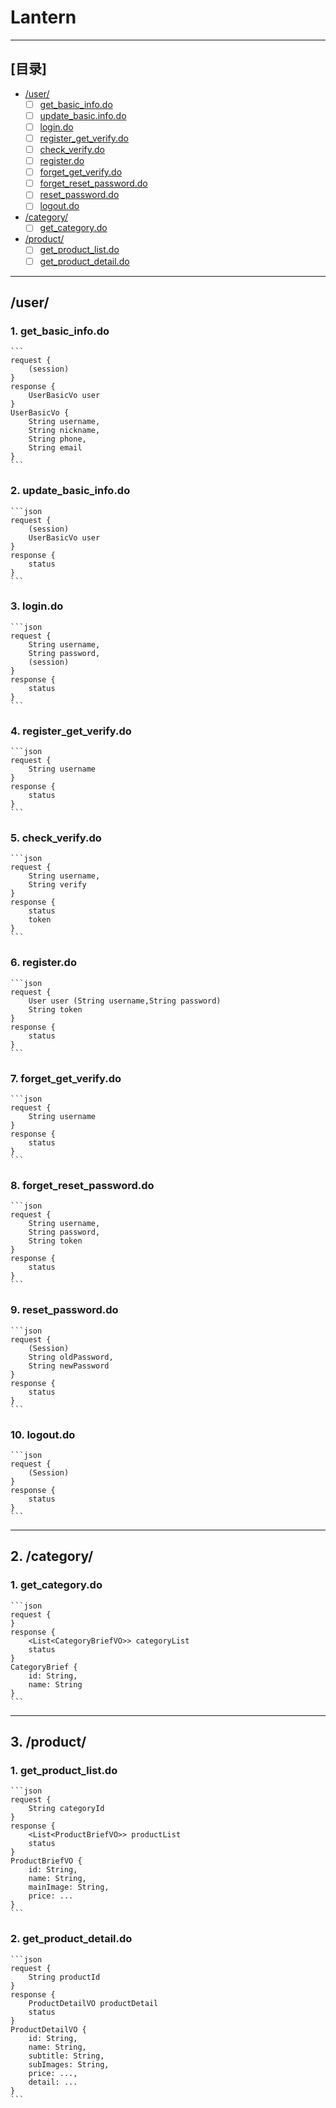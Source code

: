 # Lantern
-------
## [目录]
* [/user/](#user)
    * [ ] [get_basic_info.do](#get_basic_info)
    * [ ] [update_basic.info.do](#update_basic_info)
    * [ ] [login.do](#login)
    * [ ] [register_get_verify.do](#register_get_verify)
    * [ ] [check_verify.do](#check_verify)
    * [ ] [register.do](#register)
    * [ ] [forget_get_verify.do](#forget_get_verify)
    * [ ] [forget_reset_password.do](#forget_reset_password)
    * [ ] [reset_password.do](#reset_password)
    * [ ] [logout.do](#logout)

* [/category/](#category)
    * [ ] [get_category.do](#get_category)

* [/product/](#product)
    * [ ] [get_product_list.do](#get_product_list)
    * [ ] [get_product_detail.do](#get_product_detail)

----

<h2 id='user'> /user/ </h2>

<h3 id='get_basic_info'> 1. get_basic_info.do </h3>


    ```
    request {
        (session)
    }
    response {
        UserBasicVo user
    }
    UserBasicVo {
        String username,
        String nickname,
        String phone,
        String email
    }
    ```
 
<h3 id='update_basic_info'> 2. update_basic_info.do </h3>   

    ```json
    request {
        (session)
        UserBasicVo user
    }
    response {
        status
    }
    ```

    
<h3 id='login'> 3. login.do </h3>

    ```json
    request {
        String username,
        String password,
        (session)
    }
    response {
        status
    }
    ```

<h3 id='register_get_verify'> 4. register_get_verify.do </h3>    

    ```json
    request {
        String username
    }
    response {
        status
    }
    ```

<h3 id='check_verify'> 5. check_verify.do </h3>       

    ```json
    request {
        String username,
        String verify
    }
    response {
        status
        token
    }
    ```
    
<h3 id='register'> 6. register.do </h3>

    ```json
    request {
        User user (String username,String password)
        String token
    }
    response {
        status
    }
    ```

<h3 id='forget_get_verify'> 7. forget_get_verify.do </h3>

    ```json
    request {
        String username
    }
    response {
        status
    }
    ```

<h3 id='forget_reset_password'> 8. forget_reset_password.do </h3>

    ```json
    request {
        String username,
        String password,
        String token
    }
    response {
        status
    }
    ```

<h3 id='reset_password'> 9. reset_password.do </h3>

    ```json
    request {
        (Session)
        String oldPassword,
        String newPassword
    }
    response {
        status
    }
    ```
    
<h3 id='logout'> 10. logout.do </h3>

    ```json
    request {
        (Session)
    }
    response {
        status
    }
    ```
-----
<h2 id='category'> 2. /category/ </h2>

<h3 id='get_category'> 1. get_category.do </h3>

    ```json
    request {
    }
    response {
        <List<CategoryBriefVO>> categoryList
        status
    }
    CategoryBrief {
        id: String,
        name: String
    }
    ```

-----------
<h2 id='product'> 3. /product/ </h2>

<h3 id='get_product_list'> 1. get_product_list.do </h3>

    ```json
    request {
        String categoryId
    }
    response {
        <List<ProductBriefVO>> productList
        status
    }
    ProductBriefVO {
        id: String,
        name: String,
        mainImage: String,
        price: ...
    }
    ```
    
<h3 id='get_product_detail'> 2. get_product_detail.do </h3>

    ```json
    request {
        String productId
    }
    response {
        ProductDetailVO productDetail
        status
    }
    ProductDetailVO {
        id: String,
        name: String,
        subtitle: String,
        subImages: String,
        price: ...,
        detail: ...
    }
    ```
    
